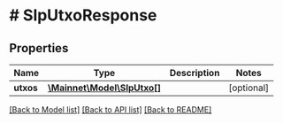 # # SlpUtxoResponse

## Properties

Name | Type | Description | Notes
------------ | ------------- | ------------- | -------------
**utxos** | [**\Mainnet\Model\SlpUtxo[]**](SlpUtxo.md) |  | [optional] 

[[Back to Model list]](../../README.md#documentation-for-models) [[Back to API list]](../../README.md#documentation-for-api-endpoints) [[Back to README]](../../README.md)



